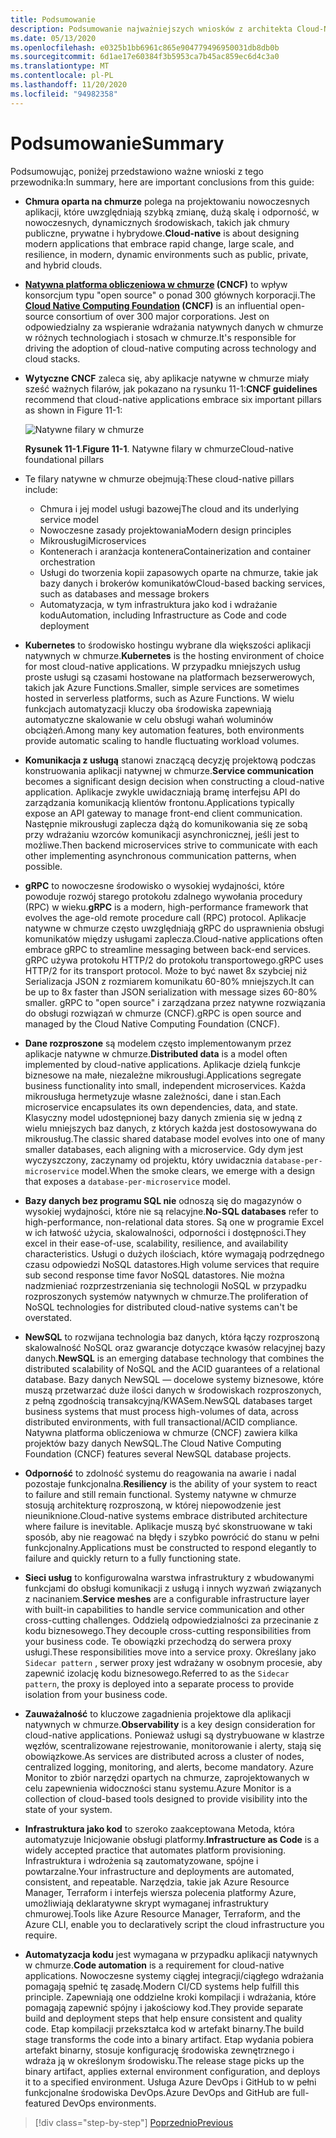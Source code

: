 ```yaml
---
title: Podsumowanie
description: Podsumowanie najważniejszych wniosków z architekta Cloud-Native aplikacje .NET dla przewodnika/książki online platformy Azure.
ms.date: 05/13/2020
ms.openlocfilehash: e0325b1bb6961c865e904779496950031db8db0b
ms.sourcegitcommit: 6d1ae17e60384f3b5953ca7b45ac859ec6d4c3a0
ms.translationtype: MT
ms.contentlocale: pl-PL
ms.lasthandoff: 11/20/2020
ms.locfileid: "94982358"
---
```

# <a name="summary"></a><span data-ttu-id="cb5be-103">Podsumowanie</span><span class="sxs-lookup"><span data-stu-id="cb5be-103">Summary</span></span>

<span data-ttu-id="cb5be-104">Podsumowując, poniżej przedstawiono ważne wnioski z tego przewodnika:</span><span class="sxs-lookup"><span data-stu-id="cb5be-104">In summary, here are important conclusions from this guide:</span></span>

- <span data-ttu-id="cb5be-105">**Chmura oparta na chmurze** polega na projektowaniu nowoczesnych aplikacji, które uwzględniają szybką zmianę, dużą skalę i odporność, w nowoczesnych, dynamicznych środowiskach, takich jak chmury publiczne, prywatne i hybrydowe.</span><span class="sxs-lookup"><span data-stu-id="cb5be-105">**Cloud-native** is about designing modern applications that embrace rapid change, large scale, and resilience, in modern, dynamic environments such as public, private, and hybrid clouds.</span></span>

- <span data-ttu-id="cb5be-106">**[Natywna platforma obliczeniowa w chmurze](https://www.cncf.io/) (CNCF)** to wpływ konsorcjum typu "open source" o ponad 300 głównych korporacji.</span><span class="sxs-lookup"><span data-stu-id="cb5be-106">The **[Cloud Native Computing Foundation](https://www.cncf.io/) (CNCF)** is an influential open-source consortium of over 300 major corporations.</span></span> <span data-ttu-id="cb5be-107">Jest on odpowiedzialny za wspieranie wdrażania natywnych danych w chmurze w różnych technologiach i stosach w chmurze.</span><span class="sxs-lookup"><span data-stu-id="cb5be-107">It's responsible for driving the adoption of cloud-native computing across technology and cloud stacks.</span></span>

- <span data-ttu-id="cb5be-108">**Wytyczne CNCF** zaleca się, aby aplikacje natywne w chmurze miały sześć ważnych filarów, jak pokazano na rysunku 11-1:</span><span class="sxs-lookup"><span data-stu-id="cb5be-108">**CNCF guidelines** recommend that cloud-native applications embrace six important pillars as shown in Figure 11-1:</span></span>

  ![Natywne filary w chmurze](./media/cloud-native-foundational-pillars.png)

  <span data-ttu-id="cb5be-110">**Rysunek 11-1**.</span><span class="sxs-lookup"><span data-stu-id="cb5be-110">**Figure 11-1**.</span></span> <span data-ttu-id="cb5be-111">Natywne filary w chmurze</span><span class="sxs-lookup"><span data-stu-id="cb5be-111">Cloud-native foundational pillars</span></span>

- <span data-ttu-id="cb5be-112">Te filary natywne w chmurze obejmują:</span><span class="sxs-lookup"><span data-stu-id="cb5be-112">These cloud-native pillars include:</span></span>
  - <span data-ttu-id="cb5be-113">Chmura i jej model usługi bazowej</span><span class="sxs-lookup"><span data-stu-id="cb5be-113">The cloud and its underlying service model</span></span>
  - <span data-ttu-id="cb5be-114">Nowoczesne zasady projektowania</span><span class="sxs-lookup"><span data-stu-id="cb5be-114">Modern design principles</span></span>
  - <span data-ttu-id="cb5be-115">Mikrousługi</span><span class="sxs-lookup"><span data-stu-id="cb5be-115">Microservices</span></span>
  - <span data-ttu-id="cb5be-116">Kontenerach i aranżacja kontenera</span><span class="sxs-lookup"><span data-stu-id="cb5be-116">Containerization and container orchestration</span></span>
  - <span data-ttu-id="cb5be-117">Usługi do tworzenia kopii zapasowych oparte na chmurze, takie jak bazy danych i brokerów komunikatów</span><span class="sxs-lookup"><span data-stu-id="cb5be-117">Cloud-based backing services, such as databases and message brokers</span></span>
  - <span data-ttu-id="cb5be-118">Automatyzacja, w tym infrastruktura jako kod i wdrażanie kodu</span><span class="sxs-lookup"><span data-stu-id="cb5be-118">Automation, including Infrastructure as Code and code deployment</span></span>

- <span data-ttu-id="cb5be-119">**Kubernetes** to środowisko hostingu wybrane dla większości aplikacji natywnych w chmurze.</span><span class="sxs-lookup"><span data-stu-id="cb5be-119">**Kubernetes** is the hosting environment of choice for most cloud-native applications.</span></span> <span data-ttu-id="cb5be-120">W przypadku mniejszych usług proste usługi są czasami hostowane na platformach bezserwerowych, takich jak Azure Functions.</span><span class="sxs-lookup"><span data-stu-id="cb5be-120">Smaller, simple services are sometimes hosted in serverless platforms, such as Azure Functions.</span></span> <span data-ttu-id="cb5be-121">W wielu funkcjach automatyzacji kluczy oba środowiska zapewniają automatyczne skalowanie w celu obsługi wahań woluminów obciążeń.</span><span class="sxs-lookup"><span data-stu-id="cb5be-121">Among many key automation features, both environments provide automatic scaling to handle fluctuating workload volumes.</span></span>

- <span data-ttu-id="cb5be-122">**Komunikacja z usługą** stanowi znaczącą decyzję projektową podczas konstruowania aplikacji natywnej w chmurze.</span><span class="sxs-lookup"><span data-stu-id="cb5be-122">**Service communication** becomes a significant design decision when constructing a cloud-native application.</span></span> <span data-ttu-id="cb5be-123">Aplikacje zwykle uwidaczniają bramę interfejsu API do zarządzania komunikacją klientów frontonu.</span><span class="sxs-lookup"><span data-stu-id="cb5be-123">Applications typically expose an API gateway to manage front-end client communication.</span></span> <span data-ttu-id="cb5be-124">Następnie mikrousługi zaplecza dążą do komunikowania się ze sobą przy wdrażaniu wzorców komunikacji asynchronicznej, jeśli jest to możliwe.</span><span class="sxs-lookup"><span data-stu-id="cb5be-124">Then backend microservices strive to communicate with each other implementing asynchronous communication patterns, when possible.</span></span>

- <span data-ttu-id="cb5be-125">**gRPC** to nowoczesne środowisko o wysokiej wydajności, które powoduje rozwój starego protokołu zdalnego wywołania procedury (RPC) w wieku.</span><span class="sxs-lookup"><span data-stu-id="cb5be-125">**gRPC** is a modern, high-performance framework that evolves the age-old remote procedure call (RPC) protocol.</span></span> <span data-ttu-id="cb5be-126">Aplikacje natywne w chmurze często uwzględniają gRPC do usprawnienia obsługi komunikatów między usługami zaplecza.</span><span class="sxs-lookup"><span data-stu-id="cb5be-126">Cloud-native applications often embrace gRPC to streamline messaging between back-end services.</span></span> <span data-ttu-id="cb5be-127">gRPC używa protokołu HTTP/2 do protokołu transportowego.</span><span class="sxs-lookup"><span data-stu-id="cb5be-127">gRPC uses HTTP/2 for its transport protocol.</span></span> <span data-ttu-id="cb5be-128">Może to być nawet 8x szybciej niż Serializacja JSON z rozmiarem komunikatu 60-80% mniejszych.</span><span class="sxs-lookup"><span data-stu-id="cb5be-128">It can be up to 8x faster than JSON serialization with message sizes 60-80% smaller.</span></span> <span data-ttu-id="cb5be-129">gRPC to "open source" i zarządzana przez natywne rozwiązania do obsługi rozwiązań w chmurze (CNCF).</span><span class="sxs-lookup"><span data-stu-id="cb5be-129">gRPC is open source and managed by the Cloud Native Computing Foundation (CNCF).</span></span>

- <span data-ttu-id="cb5be-130">**Dane rozproszone** są modelem często implementowanym przez aplikacje natywne w chmurze.</span><span class="sxs-lookup"><span data-stu-id="cb5be-130">**Distributed data** is a model often implemented by cloud-native applications.</span></span> <span data-ttu-id="cb5be-131">Aplikacje dzielą funkcje biznesowe na małe, niezależne mikrousługi.</span><span class="sxs-lookup"><span data-stu-id="cb5be-131">Applications segregate business functionality into small, independent microservices.</span></span> <span data-ttu-id="cb5be-132">Każda mikrousługa hermetyzuje własne zależności, dane i stan.</span><span class="sxs-lookup"><span data-stu-id="cb5be-132">Each microservice encapsulates its own dependencies, data, and state.</span></span> <span data-ttu-id="cb5be-133">Klasyczny model udostępnionej bazy danych zmienia się w jedną z wielu mniejszych baz danych, z których każda jest dostosowywana do mikrousług.</span><span class="sxs-lookup"><span data-stu-id="cb5be-133">The classic shared database model evolves into one of many smaller databases, each aligning with a microservice.</span></span> <span data-ttu-id="cb5be-134">Gdy dym jest wyczyszczony, zaczynamy od projektu, który uwidacznia `database-per-microservice` model.</span><span class="sxs-lookup"><span data-stu-id="cb5be-134">When the smoke clears, we emerge with a design that exposes a `database-per-microservice` model.</span></span>

- <span data-ttu-id="cb5be-135">**Bazy danych bez programu SQL nie** odnoszą się do magazynów o wysokiej wydajności, które nie są relacyjne.</span><span class="sxs-lookup"><span data-stu-id="cb5be-135">**No-SQL databases** refer to high-performance, non-relational data stores.</span></span> <span data-ttu-id="cb5be-136">Są one w programie Excel w ich łatwość użycia, skalowalności, odporności i dostępności.</span><span class="sxs-lookup"><span data-stu-id="cb5be-136">They excel in their ease-of-use, scalability, resilience, and availability characteristics.</span></span> <span data-ttu-id="cb5be-137">Usługi o dużych ilościach, które wymagają podrzędnego czasu odpowiedzi NoSQL datastores.</span><span class="sxs-lookup"><span data-stu-id="cb5be-137">High volume services that require sub second response time favor NoSQL datastores.</span></span> <span data-ttu-id="cb5be-138">Nie można nadzmieniać rozprzestrzeniania się technologii NoSQL w przypadku rozproszonych systemów natywnych w chmurze.</span><span class="sxs-lookup"><span data-stu-id="cb5be-138">The proliferation of NoSQL technologies for distributed cloud-native systems can't be overstated.</span></span>

- <span data-ttu-id="cb5be-139">**NewSQL** to rozwijana technologia baz danych, która łączy rozproszoną skalowalność NoSQL oraz gwarancje dotyczące kwasów relacyjnej bazy danych.</span><span class="sxs-lookup"><span data-stu-id="cb5be-139">**NewSQL** is an emerging database technology that combines the distributed scalability of NoSQL and the ACID guarantees of a relational database.</span></span> <span data-ttu-id="cb5be-140">Bazy danych NewSQL — docelowe systemy biznesowe, które muszą przetwarzać duże ilości danych w środowiskach rozproszonych, z pełną zgodnością transakcyjną/KWASem.</span><span class="sxs-lookup"><span data-stu-id="cb5be-140">NewSQL databases target business systems that must process high-volumes of data, across distributed environments, with full transactional/ACID compliance.</span></span> <span data-ttu-id="cb5be-141">Natywna platforma obliczeniowa w chmurze (CNCF) zawiera kilka projektów bazy danych NewSQL.</span><span class="sxs-lookup"><span data-stu-id="cb5be-141">The Cloud Native Computing Foundation (CNCF) features several NewSQL database projects.</span></span>

- <span data-ttu-id="cb5be-142">**Odporność** to zdolność systemu do reagowania na awarie i nadal pozostaje funkcjonalna.</span><span class="sxs-lookup"><span data-stu-id="cb5be-142">**Resiliency** is the ability of your system to react to failure and still remain functional.</span></span> <span data-ttu-id="cb5be-143">Systemy natywne w chmurze stosują architekturę rozproszoną, w której niepowodzenie jest nieuniknione.</span><span class="sxs-lookup"><span data-stu-id="cb5be-143">Cloud-native systems embrace distributed architecture where failure is inevitable.</span></span> <span data-ttu-id="cb5be-144">Aplikacje muszą być skonstruowane w taki sposób, aby nie reagować na błędy i szybko powrócić do stanu w pełni funkcjonalny.</span><span class="sxs-lookup"><span data-stu-id="cb5be-144">Applications must be constructed to respond elegantly to failure and quickly return to a fully functioning state.</span></span>

- <span data-ttu-id="cb5be-145">**Sieci usług** to konfigurowalna warstwa infrastruktury z wbudowanymi funkcjami do obsługi komunikacji z usługą i innych wyzwań związanych z nacinaniem.</span><span class="sxs-lookup"><span data-stu-id="cb5be-145">**Service meshes** are a configurable infrastructure layer with built-in capabilities to handle service communication and other cross-cutting challenges.</span></span> <span data-ttu-id="cb5be-146">Oddzielą odpowiedzialności za przecinanie z kodu biznesowego.</span><span class="sxs-lookup"><span data-stu-id="cb5be-146">They decouple cross-cutting responsibilities from your business code.</span></span> <span data-ttu-id="cb5be-147">Te obowiązki przechodzą do serwera proxy usługi.</span><span class="sxs-lookup"><span data-stu-id="cb5be-147">These responsibilities move into a service proxy.</span></span> <span data-ttu-id="cb5be-148">Określany jako `Sidecar pattern` , serwer proxy jest wdrażany w osobnym procesie, aby zapewnić izolację kodu biznesowego.</span><span class="sxs-lookup"><span data-stu-id="cb5be-148">Referred to as the `Sidecar pattern`, the proxy is deployed into a separate process to provide isolation from your business code.</span></span>

- <span data-ttu-id="cb5be-149">**Zauważalność** to kluczowe zagadnienia projektowe dla aplikacji natywnych w chmurze.</span><span class="sxs-lookup"><span data-stu-id="cb5be-149">**Observability** is a key design consideration for cloud-native applications.</span></span> <span data-ttu-id="cb5be-150">Ponieważ usługi są dystrybuowane w klastrze węzłów, scentralizowane rejestrowanie, monitorowanie i alerty, stają się obowiązkowe.</span><span class="sxs-lookup"><span data-stu-id="cb5be-150">As services are distributed across a cluster of nodes, centralized logging, monitoring, and alerts, become mandatory.</span></span> <span data-ttu-id="cb5be-151">Azure Monitor to zbiór narzędzi opartych na chmurze, zaprojektowanych w celu zapewnienia widoczności stanu systemu.</span><span class="sxs-lookup"><span data-stu-id="cb5be-151">Azure Monitor is a collection of cloud-based tools designed to provide visibility into the state of your system.</span></span>

- <span data-ttu-id="cb5be-152">**Infrastruktura jako kod** to szeroko zaakceptowana Metoda, która automatyzuje Inicjowanie obsługi platformy.</span><span class="sxs-lookup"><span data-stu-id="cb5be-152">**Infrastructure as Code** is a widely accepted practice that automates platform provisioning.</span></span> <span data-ttu-id="cb5be-153">Infrastruktura i wdrożenia są zautomatyzowane, spójne i powtarzalne.</span><span class="sxs-lookup"><span data-stu-id="cb5be-153">Your infrastructure and deployments are automated, consistent, and repeatable.</span></span> <span data-ttu-id="cb5be-154">Narzędzia, takie jak Azure Resource Manager, Terraform i interfejs wiersza polecenia platformy Azure, umożliwiają deklaratywne skrypt wymaganej infrastruktury chmurowej.</span><span class="sxs-lookup"><span data-stu-id="cb5be-154">Tools like Azure Resource Manager, Terraform, and the Azure CLI, enable you to declaratively script the cloud infrastructure you require.</span></span>

- <span data-ttu-id="cb5be-155">**Automatyzacja kodu** jest wymagana w przypadku aplikacji natywnych w chmurze.</span><span class="sxs-lookup"><span data-stu-id="cb5be-155">**Code automation** is a requirement for cloud-native applications.</span></span> <span data-ttu-id="cb5be-156">Nowoczesne systemy ciągłej integracji/ciągłego wdrażania pomagają spełnić tę zasadę.</span><span class="sxs-lookup"><span data-stu-id="cb5be-156">Modern CI/CD systems help fulfill this principle.</span></span> <span data-ttu-id="cb5be-157">Zapewniają one oddzielne kroki kompilacji i wdrażania, które pomagają zapewnić spójny i jakościowy kod.</span><span class="sxs-lookup"><span data-stu-id="cb5be-157">They provide separate build and deployment steps that help ensure consistent and quality code.</span></span> <span data-ttu-id="cb5be-158">Etap kompilacji przekształca kod w artefakt binarny.</span><span class="sxs-lookup"><span data-stu-id="cb5be-158">The build stage transforms the code into a binary artifact.</span></span> <span data-ttu-id="cb5be-159">Etap wydania pobiera artefakt binarny, stosuje konfigurację środowiska zewnętrznego i wdraża ją w określonym środowisku.</span><span class="sxs-lookup"><span data-stu-id="cb5be-159">The release stage picks up the binary artifact, applies external environment configuration, and deploys it to a specified environment.</span></span> <span data-ttu-id="cb5be-160">Usługa Azure DevOps i GitHub to w pełni funkcjonalne środowiska DevOps.</span><span class="sxs-lookup"><span data-stu-id="cb5be-160">Azure DevOps and GitHub are full-featured DevOps environments.</span></span>

>[!div class="step-by-step"]
>[<span data-ttu-id="cb5be-161">Poprzednio</span><span class="sxs-lookup"><span data-stu-id="cb5be-161">Previous</span></span>](application-bundles.md)
